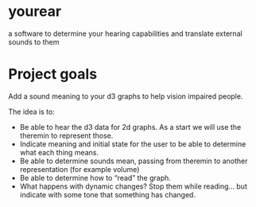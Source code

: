 # yourear
a software to determine your hearing capabilities and translate external sounds to them

# Project goals
Add a sound meaning to your d3 graphs to help vision impaired people.

The idea is to:
* Be able to hear the d3 data for 2d graphs. As a start we will use the theremin to represent those.
* Indicate meaning and initial state for the user to be able to determine what each thing means.
* Be able to determine sounds mean, passing from theremin to another representation (for example volume)
* Be able to determine how to “read” the graph. 
* What happens with dynamic changes? Stop them while reading… but indicate with some tone that something has changed.
